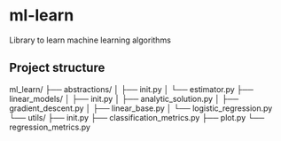 # ml-learn

Library to learn machine learning algorithms

## Project structure

ml_learn/
├── abstractions/
│   ├── init.py
│   └── estimator.py
├── linear_models/
│   ├── init.py
│   ├── analytic_solution.py
│   ├── gradient_descent.py
│   ├── linear_base.py
│   └── logistic_regression.py
└── utils/
    ├── init.py
    ├── classification_metrics.py
    ├── plot.py
    └── regression_metrics.py

